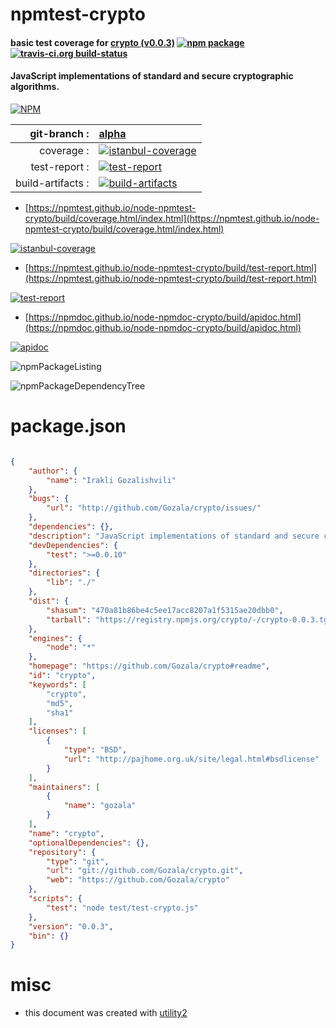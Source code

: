 # npmtest-crypto

#### basic test coverage for  [crypto (v0.0.3)](https://github.com/Gozala/crypto#readme)  [![npm package](https://img.shields.io/npm/v/npmtest-crypto.svg?style=flat-square)](https://www.npmjs.org/package/npmtest-crypto) [![travis-ci.org build-status](https://api.travis-ci.org/npmtest/node-npmtest-crypto.svg)](https://travis-ci.org/npmtest/node-npmtest-crypto)

#### JavaScript implementations of standard and secure cryptographic algorithms.

[![NPM](https://nodei.co/npm/crypto.png?downloads=true&downloadRank=true&stars=true)](https://www.npmjs.com/package/crypto)

| git-branch : | [alpha](https://github.com/npmtest/node-npmtest-crypto/tree/alpha)|
|--:|:--|
| coverage : | [![istanbul-coverage](https://npmtest.github.io/node-npmtest-crypto/build/coverage.badge.svg)](https://npmtest.github.io/node-npmtest-crypto/build/coverage.html/index.html)|
| test-report : | [![test-report](https://npmtest.github.io/node-npmtest-crypto/build/test-report.badge.svg)](https://npmtest.github.io/node-npmtest-crypto/build/test-report.html)|
| build-artifacts : | [![build-artifacts](https://npmtest.github.io/node-npmtest-crypto/glyphicons_144_folder_open.png)](https://github.com/npmtest/node-npmtest-crypto/tree/gh-pages/build)|

- [https://npmtest.github.io/node-npmtest-crypto/build/coverage.html/index.html](https://npmtest.github.io/node-npmtest-crypto/build/coverage.html/index.html)

[![istanbul-coverage](https://npmtest.github.io/node-npmtest-crypto/build/screenCapture.buildCi.browser.%252Ftmp%252Fbuild%252Fcoverage.lib.html.png)](https://npmtest.github.io/node-npmtest-crypto/build/coverage.html/index.html)

- [https://npmtest.github.io/node-npmtest-crypto/build/test-report.html](https://npmtest.github.io/node-npmtest-crypto/build/test-report.html)

[![test-report](https://npmtest.github.io/node-npmtest-crypto/build/screenCapture.buildCi.browser.%252Ftmp%252Fbuild%252Ftest-report.html.png)](https://npmtest.github.io/node-npmtest-crypto/build/test-report.html)

- [https://npmdoc.github.io/node-npmdoc-crypto/build/apidoc.html](https://npmdoc.github.io/node-npmdoc-crypto/build/apidoc.html)

[![apidoc](https://npmdoc.github.io/node-npmdoc-crypto/build/screenCapture.buildCi.browser.%252Ftmp%252Fbuild%252Fapidoc.html.png)](https://npmdoc.github.io/node-npmdoc-crypto/build/apidoc.html)

![npmPackageListing](https://npmtest.github.io/node-npmtest-crypto/build/screenCapture.npmPackageListing.svg)

![npmPackageDependencyTree](https://npmtest.github.io/node-npmtest-crypto/build/screenCapture.npmPackageDependencyTree.svg)



# package.json

```json

{
    "author": {
        "name": "Irakli Gozalishvili"
    },
    "bugs": {
        "url": "http://github.com/Gozala/crypto/issues/"
    },
    "dependencies": {},
    "description": "JavaScript implementations of standard and secure cryptographic algorithms.",
    "devDependencies": {
        "test": ">=0.0.10"
    },
    "directories": {
        "lib": "./"
    },
    "dist": {
        "shasum": "470a81b86be4c5ee17acc8207a1f5315ae20dbb0",
        "tarball": "https://registry.npmjs.org/crypto/-/crypto-0.0.3.tgz"
    },
    "engines": {
        "node": "*"
    },
    "homepage": "https://github.com/Gozala/crypto#readme",
    "id": "crypto",
    "keywords": [
        "crypto",
        "md5",
        "sha1"
    ],
    "licenses": [
        {
            "type": "BSD",
            "url": "http://pajhome.org.uk/site/legal.html#bsdlicense"
        }
    ],
    "maintainers": [
        {
            "name": "gozala"
        }
    ],
    "name": "crypto",
    "optionalDependencies": {},
    "repository": {
        "type": "git",
        "url": "git://github.com/Gozala/crypto.git",
        "web": "https://github.com/Gozala/crypto"
    },
    "scripts": {
        "test": "node test/test-crypto.js"
    },
    "version": "0.0.3",
    "bin": {}
}
```



# misc
- this document was created with [utility2](https://github.com/kaizhu256/node-utility2)
